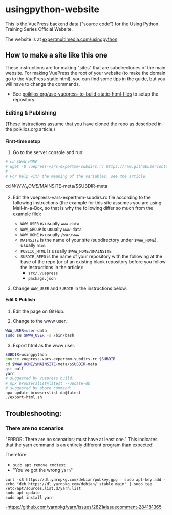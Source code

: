 # usingpython-website
This is the VuePress backend data ("source code") for the Using Python
Training Series Official Website.

The website is at
[expertmultimedia.com/usingpython](https://expertmultimedia.com/usingpython).


## How to make a site like this one
These instructions are for making "sites" that are subdirectories of
the main website. For making VuePress the root of your website (to make
the domain go to the VuePress static html), you can find some tips in
the guide, but you will have to change the commands.
- See
  [poikilos.org/use-vuepress-to-build-static-html-files](https://poikilos.org/use-vuepress-to-build-static-html-files/)
  to setup the repository.

### Editing & Publishing
(These instructions assume that you have cloned the repo as described
in the poikilos.org article.)

#### First-time setup
1. Go to the server console and run:

```bash
# cd $WWW_HOME
# wget -O vuepress-vars-expertmm-subdirs.rc https://raw.githubusercontent.com/poikilos/usingpython-website/main/doc/HOME/vuepress-vars-expertmm-subdirs.rc
#
# For help with the meaning of the variables, see the article.
```

cd $WWW_HOME/$MAINSITE-meta/$SUBDIR-meta

2. Edit the vuepress-vars-expertmm-subdirs.rc file according to the
   following instructions (the example for this site assumes you are
   using Mail-in-a-Box, so that is why the following differ so much from
   the example file):
   - `WWW_USER` is usually `www-data`
   - `WWW_GROUP` is usually `www-data`
   - `WWW_HOME` is usually `/var/www`
   - `MAINSITE` is the name of your site (subdirectory under
     `$WWW_HOME`), usually `html`
   - `PUBLIC_HTML` is usually `$WWW_HOME/$MAINSITE`
   - `SUBDIR_REPO` is the name of your repository with the following
     at the base of the repo (or of an existing blank repository
     before you follow the instructions in the article):
     - `src/.vuepress`
     - `package.json`

3. Change `WWW_USER` and `SUBDIR` in the instructions below.

#### Edit & Publish

1. Edit the page on GitHub.

2. Change to the www user.

```bash
WWW_USER=user-data
sudo su $WWW_USER -s /bin/bash
```

3. Export html as the www user.

```bash
SUBDIR=usingpython
source vuepress-vars-expertmm-subdirs.rc $SUBDIR
cd $WWW_HOME/$MAINSITE-meta/$SUBDIR-meta
git pull
yarn
# suggested by vuepress build:
# npx browserslist@latest --update-db
# suggested by above command:
npx update-browserslist-db@latest
./export-html.sh
```

## Troubleshooting:

### There are no scenarios
"ERROR: There are no scenarios; must have at least one."
This indicates that the yarn command is an entirely different program than expected!

Therefore:
- `sudo apt remove cmdtest`
- "You've got the wrong `yarn`"
```
curl -sS https://dl.yarnpkg.com/debian/pubkey.gpg | sudo apt-key add -
echo "deb https://dl.yarnpkg.com/debian/ stable main" | sudo tee /etc/apt/sources.list.d/yarn.list
sudo apt update
sudo apt install yarn
```
-<https://github.com/yarnpkg/yarn/issues/2821#issuecomment-284181365>
